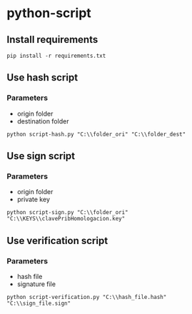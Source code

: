 # python-script

## Install requirements

`pip install -r requirements.txt`

## Use hash script

### Parameters
- origin folder
- destination folder

`python script-hash.py "C:\\folder_ori" "C:\\folder_dest"`

## Use sign script

### Parameters
- origin folder
- private key

`python script-sign.py "C:\\folder_ori" "C:\\KEYS\\clavePribHomologacion.key"`

## Use verification script

### Parameters
- hash file
- signature file

`python script-verification.py "C:\\hash_file.hash" "C:\\sign_file.sign"`
